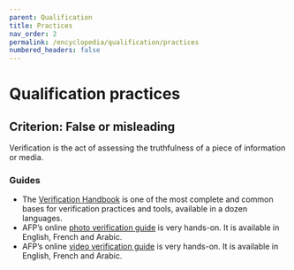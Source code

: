 ```yaml
---
parent: Qualification
title: Practices
nav_order: 2
permalink: /encyclopedia/qualification/practices
numbered_headers: false
---
```


# Qualification practices

## Criterion: False or misleading

Verification is the act of assessing the truthfulness of a piece of information or media.

### Guides

- The [Verification Handbook](http://verificationhandbook.com) is one of the most complete and common bases for verification practices and tools, available in a dozen languages.
- AFP’s online [photo verification guide](https://observers.france24.com/en/20180401-verification-guide-verify-photo-online-factchecking) is very hands-on. It is available in English, French and Arabic.
- AFP’s online [video verification guide](https://observers.france24.com/en/20180330-verification-guide-factchecking-how-verify-online-video) is very hands-on. It is available in English, French and Arabic.
